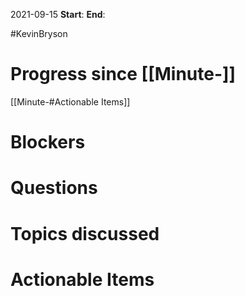 2021-09-15
**Start**:
**End**:

#KevinBryson 

# Progress since [[Minute-]]
[[Minute-#Actionable Items]]

# Blockers


# Questions


# Topics discussed

# Actionable Items
